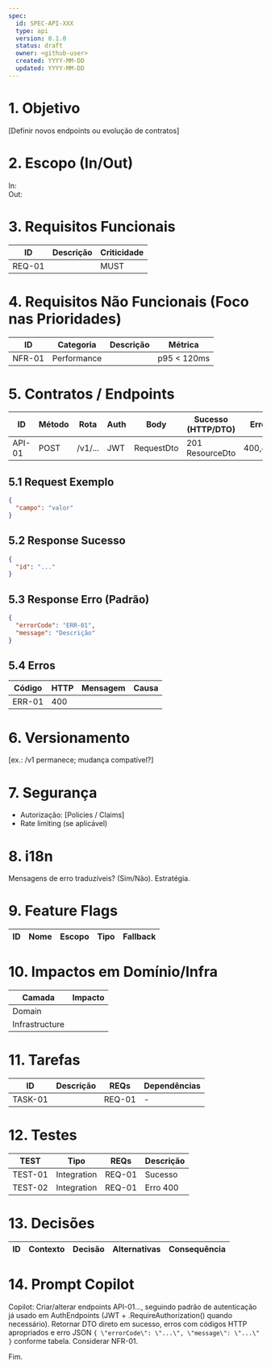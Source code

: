 ```yaml
---
spec:
  id: SPEC-API-XXX
  type: api
  version: 0.1.0
  status: draft
  owner: <github-user>
  created: YYYY-MM-DD
  updated: YYYY-MM-DD
---
```


# 1. Objetivo
[Definir novos endpoints ou evolução de contratos]

# 2. Escopo (In/Out)
In:  
Out:  

# 3. Requisitos Funcionais
| ID | Descrição | Criticidade |
|----|-----------|------------|
| REQ-01 | | MUST |

# 4. Requisitos Não Funcionais (Foco nas Prioridades)
| ID | Categoria | Descrição | Métrica |
|----|-----------|-----------|--------|
| NFR-01 | Performance | | p95 < 120ms |

# 5. Contratos / Endpoints
| ID | Método | Rota | Auth | Body | Sucesso (HTTP/DTO) | Erros |
|----|--------|------|------|------|--------------------|-------|
| API-01 | POST | /v1/... | JWT | RequestDto | 201 ResourceDto | 400,401 |

## 5.1 Request Exemplo
```json
{
  "campo": "valor"
}
```

## 5.2 Response Sucesso
```json
{
  "id": "..."
}
```

## 5.3 Response Erro (Padrão)
```json
{
  "errorCode": "ERR-01",
  "message": "Descrição"
}
```

## 5.4 Erros
| Código | HTTP | Mensagem | Causa |
|--------|------|----------|-------|
| ERR-01 | 400 | | |

# 6. Versionamento
[ex.: /v1 permanece; mudança compatível?]

# 7. Segurança
- Autorização: [Policies / Claims]
- Rate limiting (se aplicável)

# 8. i18n
Mensagens de erro traduzíveis? (Sim/Não). Estratégia.

# 9. Feature Flags
| ID | Nome | Escopo | Tipo | Fallback |
|----|------|--------|------|----------|

# 10. Impactos em Domínio/Infra
| Camada | Impacto |
|--------|---------|
| Domain | |
| Infrastructure | |

# 11. Tarefas
| ID | Descrição | REQs | Dependências |
|----|-----------|------|--------------|
| TASK-01 | | REQ-01 | - |

# 12. Testes
| TEST | Tipo | REQs | Descrição |
|------|------|------|-----------|
| TEST-01 | Integration | REQ-01 | Sucesso |
| TEST-02 | Integration | REQ-01 | Erro 400 |

# 13. Decisões
| ID | Contexto | Decisão | Alternativas | Consequência |
|----|----------|--------|--------------|--------------|

# 14. Prompt Copilot
Copilot: Criar/alterar endpoints API-01..., seguindo padrão de autenticação já usado em AuthEndpoints (JWT + .RequireAuthorization() quando necessário). Retornar DTO direto em sucesso, erros com códigos HTTP apropriados e erro JSON `{ \"errorCode\": \"...\", \"message\": \"...\" }` conforme tabela. Considerar NFR-01.

Fim.